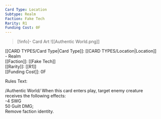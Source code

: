 ```yaml
---
Card Type: Location
Subtype: Realm
Faction: Fake Tech
Rarity: R1
Funding Cost: 0F
---
```

> [!info]- Card Art
> ![[Authentic World.png]]

[[CARD TYPES/Card Type|Card Type]]: [[CARD TYPES/Location|Location]] - Realm  
[[Faction]]: [[Fake Tech]]  
[[Rarity]]: [[R1]]  
[[Funding Cost]]: 0F  

Rules Text:  

/Authentic World/ When this card enters play, target enemy creature receives the following effects:  
-4 SWG  
50 Guilt DMG;  
Remove faction identity.  